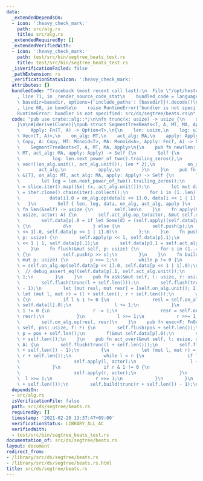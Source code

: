 ```yaml
---
data:
  _extendedDependsOn:
  - icon: ':heavy_check_mark:'
    path: src/alg.rs
    title: src/alg.rs
  _extendedRequiredBy: []
  _extendedVerifiedWith:
  - icon: ':heavy_check_mark:'
    path: test/src/bin/segtree_beats_test.rs
    title: test/src/bin/segtree_beats_test.rs
  _isVerificationFailed: false
  _pathExtension: rs
  _verificationStatusIcon: ':heavy_check_mark:'
  attributes: {}
  bundledCode: "Traceback (most recent call last):\n  File \"/opt/hostedtoolcache/Python/3.9.1/x64/lib/python3.9/site-packages/onlinejudge_verify/documentation/build.py\"\
    , line 71, in _render_source_code_stat\n    bundled_code = language.bundle(stat.path,\
    \ basedir=basedir, options={'include_paths': [basedir]}).decode()\n  File \"/opt/hostedtoolcache/Python/3.9.1/x64/lib/python3.9/site-packages/onlinejudge_verify/languages/user_defined.py\"\
    , line 68, in bundle\n    raise RuntimeError('bundler is not specified: {}'.format(path.as_posix()))\n\
    RuntimeError: bundler is not specified: src/ds/segtree/beats.rs\n"
  code: "pub use crate::alg::*;\n\nfn trunc(x: usize) -> usize {\n    x >> x.trailing_zeros()\n\
    }\n\n#[derive(Clone)]\npub struct SegmentTreeBeats<T, A, MT, MA, Apply>\nwhere\n\
    \    Apply: Fn(T, A) -> Option<T>,\n{\n    len: usize,\n    log: u32,\n    data:\
    \ Vec<(T, A)>,\n    on_alg: MT,\n    act_alg: MA,\n    apply: Apply,\n}\n\nimpl<T:\
    \ Copy, A: Copy, MT: Monoid<T>, MA: Monoid<A>, Apply: Fn(T, A) -> Option<T>>\n\
    \    SegmentTreeBeats<T, A, MT, MA, Apply>\n{\n    pub fn new(len: usize, on_alg:\
    \ MT, act_alg: MA, apply: Apply) -> Self {\n        Self {\n            len,\n\
    \            log: len.next_power_of_two().trailing_zeros(),\n            data:\
    \ vec![(on_alg.unit(), act_alg.unit()); len * 2],\n            on_alg,\n     \
    \       act_alg,\n            apply,\n        }\n    }\n    pub fn from_slice(slice:\
    \ &[T], on_alg: MT, act_alg: MA, apply: Apply) -> Self {\n        let len = slice.len();\n\
    \        let log = len.next_power_of_two().trailing_zeros();\n        let iter\
    \ = slice.iter().map(|&x| (x, act_alg.unit()));\n        let mut data: Vec<_>\
    \ = iter.clone().chain(iter).collect();\n        for i in (1..len).rev() {\n \
    \           data[i].0 = on_alg.op(data[i << 1].0, data[i << 1 | 1].0);\n     \
    \   }\n        Self { len, log, data, on_alg, act_alg, apply }\n    }\n    pub\
    \ fn len(&self) -> usize {\n        self.len\n    }\n    fn apply(&mut self, p:\
    \ usize, actor: A) {\n        self.act_alg.op_to(actor, &mut self.data[p].1);\n\
    \        self.data[p].0 = if let Some(d) = (self.apply)(self.data[p].0, actor)\
    \ {\n            d\n        } else {\n            self.push(p);\n            self.on_alg.op(self.data[p\
    \ << 1].0, self.data[p << 1 | 1].0)\n        };\n    }\n    fn push(&mut self,\
    \ p: usize) {\n        self.apply(p << 1, self.data[p].1);\n        self.apply(p\
    \ << 1 | 1, self.data[p].1);\n        self.data[p].1 = self.act_alg.unit();\n\
    \    }\n    fn flush(&mut self, p: usize) {\n        for s in (1..=self.log).rev()\
    \ {\n            self.push(p >> s);\n        }\n    }\n    fn build(&mut self,\
    \ mut p: usize) {\n        p >>= 1;\n        while p != 0 {\n            self.data[p].0\
    \ = self.on_alg.op(self.data[p << 1].0, self.data[p << 1 | 1].0);\n          \
    \  // debug_assert_eq!(self.data[p].1, self.act_alg.unit());\n            p >>=\
    \ 1;\n        }\n    }\n    pub fn ask(&mut self, l: usize, r: usize) -> T {\n\
    \        self.flush(trunc(l + self.len()));\n        self.flush(trunc(r + self.len())\
    \ - 1);\n        let [mut resl, mut resr] = [self.on_alg.unit(); 2];\n       \
    \ let (mut l, mut r) = (l + self.len(), r + self.len());\n        while l < r\
    \ {\n            if l & 1 != 0 {\n                resl = self.on_alg.op(resl,\
    \ self.data[l].0);\n                l += 1;\n            }\n            if r &\
    \ 1 != 0 {\n                r -= 1;\n                resr = self.on_alg.op(self.data[r].0,\
    \ resr);\n            }\n            l >>= 1;\n            r >>= 1;\n        }\n\
    \        self.on_alg.op(resl, resr)\n    }\n    pub fn exec<F: FnOnce(&mut T)>(&mut\
    \ self, pos: usize, f: F) {\n        self.flush(pos + self.len());\n        let\
    \ p = pos + self.len();\n        f(&mut self.data[p].0);\n        self.build(pos\
    \ + self.len());\n    }\n    pub fn act_over(&mut self, l: usize, r: usize, actor:\
    \ A) {\n        self.flush(trunc(l + self.len()));\n        self.flush(trunc(r\
    \ + self.len()) - 1);\n        {\n            let (mut l, mut r) = (l + self.len(),\
    \ r + self.len());\n            while l < r {\n                if l & 1 != 0 {\n\
    \                    self.apply(l, actor);\n                    l += 1;\n    \
    \            }\n                if r & 1 != 0 {\n                    r -= 1;\n\
    \                    self.apply(r, actor);\n                }\n              \
    \  l >>= 1;\n                r >>= 1;\n            }\n        }\n        self.build(trunc(l\
    \ + self.len()));\n        self.build(trunc(r + self.len()) - 1);\n    }\n}\n"
  dependsOn:
  - src/alg.rs
  isVerificationFile: false
  path: src/ds/segtree/beats.rs
  requiredBy: []
  timestamp: '2021-02-20 13:37:47+09:00'
  verificationStatus: LIBRARY_ALL_AC
  verifiedWith:
  - test/src/bin/segtree_beats_test.rs
documentation_of: src/ds/segtree/beats.rs
layout: document
redirect_from:
- /library/src/ds/segtree/beats.rs
- /library/src/ds/segtree/beats.rs.html
title: src/ds/segtree/beats.rs
---
```

